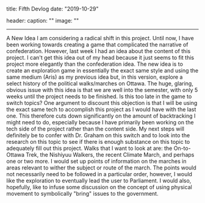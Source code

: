 title: Fifth Devlog
date: "2019-10-29"

header:
  caption: ""
  image: ""
  
  ---


A New Idea
I am considering a radical shift in this project. Until now, I have been working towards creating a game that complicated the narrative of confederation. However, last week I had an idea about the content of this project. I can't get this idea out of my head because it just seems to fit this project more elegantly than the confederation idea. The new idea is to create an exploration game in essentially the exact same style and using the same medium (Aris) as my previous idea but, in this version, explore a select history of the political walks/marches on Ottawa.
The huge, glaring, obvious issue with this idea is that we are well into the semester, with only 5 weeks until the project needs to be finished. Is this too late in the game to switch topics? One argument to discount this objection is that I will be using the exact same tech to accomplish this project as I would have with the last one. This therefore cuts down significantly on the amount of backtracking I might need to do, especially because I have primarily been working on the tech side of the project rather than the content side.
My next steps will definitely be to confer with Dr. Graham on this switch and to look into the research on this topic to see if there is enough substance on this topic to adequately fill out this project.
Walks that I want to look at are: the On-to-Ottawa Trek, the Nishiyuu Walkers, the recent Climate March, and perhaps one or two more.
I would set up points of information on the marches in areas relevant to wither the subject or route of the march. The points would not necessarily need to be followed in a particular order, however, I would like the exploration to eventually lead the user to Parliament. I would also, hopefully, like to infuse some discussion on the concept of using physical movement to symbolically "bring" issues to the government.
